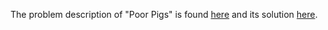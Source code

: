 The problem description of "Poor Pigs" is found [here](https://leetcode.com/problems/poor-pigs/) and its solution [here](https://github.com/aurimas13/Solutions-To-Problems/blob/main/LeetCode/Java%20Solutions/Poor%20Pigs/poor_pigs.java).

